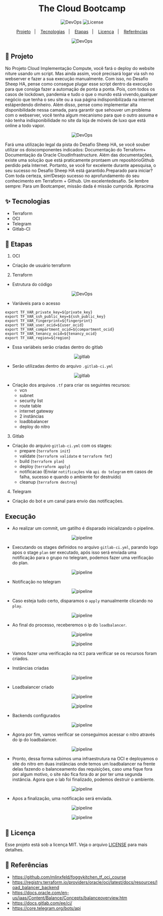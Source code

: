 <h1 align="center">The Cloud Bootcamp</h1>

<p align="center">
  <img alt="DevOps" src="https://img.shields.io/static/v1?label=DevOps&message=CICD&color=8257E5&labelColor=000000"  />
  <img alt="License" src="https://img.shields.io/static/v1?label=license&message=MIT&color=49AA26&labelColor=000000">


</p><p align="center">
  <a href="#-projeto">Projeto</a>&nbsp;&nbsp;&nbsp;|&nbsp;&nbsp;&nbsp;
  <a href="#-tecnologias">Tecnologias</a>&nbsp;&nbsp;&nbsp;|&nbsp;&nbsp;&nbsp;
  <a href="#-etapas">Etapas</a>&nbsp;&nbsp;&nbsp;|&nbsp;&nbsp;&nbsp;
  <a href="#-licença">Licença</a>&nbsp;&nbsp;&nbsp;|&nbsp;&nbsp;&nbsp;
  <a href="#-referências">Referências</a>
</p>

<p align="center">
  <img alt="DevOps" src="data/terraform/logo.png">
</p>

## 🌱 Projeto

No Projeto Cloud Implementação Compute, você fará o deploy do website niture usando um script. Mas ainda assim, você precisará logar via ssh no webserver e fazer a sua execução manualmente. Com isso, no Desafio Sheep HA, pense como consegue plugar esse script dentro da execução para que consiga fazer a automação de ponta a ponta. Pois,  com  todos os  casos de  lockdown, pandemia e  tudo  o  que  o  mundo está  vivendo,qualquer negócio que tenha o seu site ou a sua página indisponibilizada na internet estáperdendo dinheiro. Além disso, pense como implementar alta disponibilidade nessa camada, para garantir que sehouver um  problema com  o  webserver, você  tenha algum mecanismo  para  que  o  outro assuma e não tenha indisponibilidade no site da loja de móveis de luxo que está online a todo vapor.

<p align="center">
  <img alt="DevOps" src="data/terraform/pista.png">
</p>

Fará uma utilização legal da pista do Desafio Sheep HA,  se  você  souber utilizar os  doiscomponentes indicados: Documentação do Terraform+  Documentação da  Oracle CloudInfrastructure. Além das documentações, existe uma solução que está praticamente prontaem um repositórioGithub perdido pela Internet. Portanto, se você for excelente durante apesquisa, o seu sucesso no Desafio Sheep HA está garantido.Preparado para iniciar? Com toda certeza, sim!Desejo sucesso no aprofundamento do seu conhecimento em Terraform + Github. Um excelentedesafio. Se lembre sempre: Para um Bootcamper, missão dada é missão cumprida. #pracima

## ✨ Tecnologias 

- Terraform
- OCI
- Telegram
- Gitlab-CI

## 🚀 Etapas

1. OCI

- Criação de usuário terraform

2. Terraform

- Estrutura do código

<p align="center">
  <img alt="DevOps" src="data/terraform/terraform-01.png">
</p>

- Variáveis para o acesso

```console
export TF_VAR_private_key=${private_key}
export TF_VAR_ssh_public_key=${ssh_public_key}
export TF_VAR_fingerprint=${fingerprint}
export TF_VAR_user_ocid=${user_ocid}
export TF_VAR_compartment_ocid=${compartment_ocid}
export TF_VAR_tenancy_ocid=${tenancy_ocid}
export TF_VAR_region=${region}
```
- Essa variábeis serão criadas dentro do gitlab

<p align="center">
  <img alt="gitlab" src="data/gitlabci/gitlabci-07.png">
</p>

- Serão utilizadas dentro do arquivo `.gitlab-ci.yml`

<p align="center">
  <img alt="gitlab" src="data/gitlabci/gitlabci-08.png">
</p>

- Criação dos arquivos `.tf` para criar os seguintes recursos:
    - vcn
    - subnet
    - security list
    - route table
    - internet gateway
    - 2 instâncias
    - loadbbalancer
    - deploy do nitro

3. Gitlab

- Criação do arquivo `gitlab-ci.yml` com os stages:
  - prepare (`terraform init`)
  - validate (`terraform validate` e `terraform fmt`)
  - build (`terraform plan`)
  - deploy (`terraform apply`)
  - notificacao (Enviar `notificações` via `api do telegram` em casos de falha, sucesso e quando o ambiente for destruído)
  - cleanup (`terraform destroy`)

4. Telegram

- Criação do bot e um canal para envio das notificações.

## Execução

- Ao realizar um commit, um gatilho é disparado inicializando o pipeline.

<p align="center">
  <img alt="pipeline" src="data/gitlabci/gitlabci-01.png">
</p>

- Executando os stages definidos no arquivo `gitlab-ci.yml`, parando logo apos o stage `plan` ser executado, após isso será enviada uma notificação para o grupo no telegram, podemos fazer uma verificação do plan.

<p align="center">
  <img alt="pipeline" src="data/gitlabci/gitlabci-02.png">
</p>

- Notificação no telegram

<p align="center">
  <img alt="pipeline" src="data/telegram/telegram-01.png">
</p>

- Caso esteja tudo certo, disparamos o `apply` manualmente clicando no `play`.

<p align="center">
  <img alt="pipeline" src="data/gitlabci/gitlabci-03.png">
</p>

- Ao final do processo, receberemos o ip do `loadbalancer`.

<p align="center">
  <img alt="pipeline" src="data/gitlabci/gitlabci-06.png">
</p>

<p align="center">
  <img alt="pipeline" src="data/gitlabci/gitlabci-05.png">
</p>

- Vamos fazer uma verificação na `OCI` para verificar se os recursos foram criados.

- Instâncias criadas

<p align="center">
  <img alt="pipeline" src="data/terraform/terraform-02.png">
</p>

- Loadbalancer criado

<p align="center">
  <img alt="pipeline" src="data/terraform/terraform-03.png">
</p>

<p align="center">
  <img alt="pipeline" src="data/terraform/terraform-04.png">
</p>

- Backends configurados

<p align="center">
  <img alt="pipeline" src="data/terraform/terraform-05.png">
</p>

- Agora por fim, vamos verificar se conseguimos acessar o nitro através do ip do loadbalancer.

<p align="center">
  <img alt="pipeline" src="data/site/deploy-01.png">
</p>

- Pronto, dessa forma subimos uma infraestrutura na OCI e deployamos o site do nitro em duas instâncias onde temos um loadbalancer na frente delas fazendo o balanceamento das requisições, caso uma fique fora por algum motivo, o site não fica fora do ar por ter uma segunda instância. Agora que o lab foi finalizado, podemos destruir o ambiente.

<p align="center">
  <img alt="pipeline" src="data/gitlabci/gitlabci-06.png">
</p>

- Apos a finalização, uma notificação será enviada.

<p align="center">
  <img alt="pipeline" src="data/telegram/telegram-02.png">
</p>

<p align="center">
  <img alt="pipeline" src="data/telegram/telegram-03.png">
</p>


## 📄 Licença
Esse projeto está sob a licença MIT. Veja o arquivo [LICENSE](LICENSE) para mais detalhes.

## 🙇 Referências

- https://github.com/mlinxfeld/foggykitchen_tf_oci_course
- https://registry.terraform.io/providers/oracle/oci/latest/docs/resources/load_balancer_backend
- https://docs.oracle.com/en-us/iaas/Content/Balance/Concepts/balanceoverview.htm
- https://docs.gitlab.com/ee/ci/
- https://core.telegram.org/bots/api
